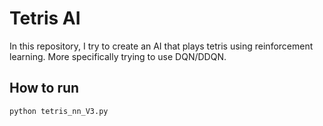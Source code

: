 # Tetris AI

In this repository, I try to create an AI that plays tetris using reinforcement learning. More specifically trying to use DQN/DDQN.

## How to run

```
python tetris_nn_V3.py
```